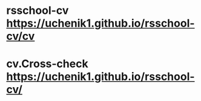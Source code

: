 # rsschool-cv https://uchenik1.github.io/rsschool-cv/cv 
# cv.Cross-check https://uchenik1.github.io/rsschool-cv/
